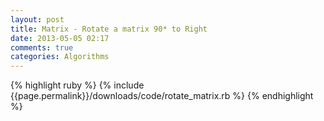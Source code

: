 ```yaml
---
layout: post
title: Matrix - Rotate a matrix 90* to Right
date: 2013-05-05 02:17
comments: true
categories: Algorithms
---
```

{% highlight ruby %}
       {% include {{page.permalink}}/downloads/code/rotate_matrix.rb %}
    {% endhighlight %}
